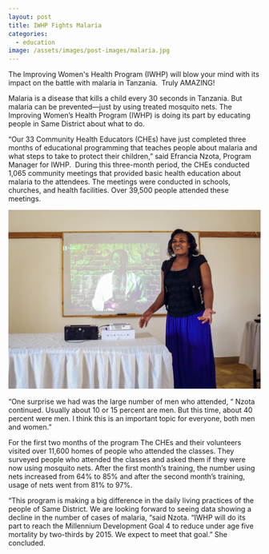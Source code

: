 ```yaml
---
layout: post
title: IWHP Fights Malaria
categories:
  - education
image: /assets/images/post-images/malaria.jpg
---
```


The Improving Women's Health Program (IWHP) will blow your mind with its impact on the battle with malaria in Tanzania. &nbsp;Truly AMAZING!

Malaria is a disease that kills a child every 30 seconds in Tanzania. But malaria can be prevented—just by using treated mosquito nets. The Improving Women’s Health Program (IWHP) is doing its part by educating people in Same District about what to do.

“Our 33 Community Health Educators (CHEs) have just completed three months of educational programming that teaches people about malaria and what steps to take to protect their children,” said Efrancia Nzota, Program Manager for IWHP. &nbsp;During this three-month period, the CHEs conducted 1,065 community meetings that provided basic health education about malaria to the attendees. The meetings were conducted in schools, churches, and health facilities. Over 39,500 people attended these meetings.

![](/uploads/2014/09/22/iwhp-fights-malaria/efranica.jpg)

“One surprise we had was the large number of men who attended, “ Nzota continued. Usually about 10 or 15 percent are men. But this time, about 40 percent were men. I think this is an important topic for everyone, both men and women.”

For the first two months of the program The CHEs and their volunteers visited over 11,600 homes of people who attended the classes. They surveyed people who attended the classes and asked them if they were now using mosquito nets. After the first month’s training, the number using nets increased from 64% to 85% and after the second month’s training, usage of nets went from 81% to 97%.

“This program is making a big difference in the daily living practices of the people of Same District. We are looking forward to seeing data showing a decline in the number of cases of malaria, “said Nzota. “IWHP will do its part to reach the Millennium Development Goal 4 to reduce under age five mortality by two-thirds by 2015. We expect to meet that goal.” She concluded.